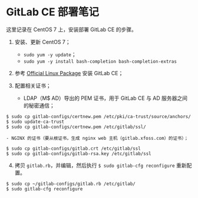# GitLab CE 部署笔记

这里记录在 CentOS 7 上，安装部署 GitLab CE 的步骤。

1. 安装、更新 CentOS 7；

    - `sudo yum -y update`；
    - `sudo yum -y install bash-completion bash-completion-extras`

2. 参考 [Official Linux Package](https://about.gitlab.com/install/#centos-7) 安装 GitLab CE；

3. 配置相关证书；

    - LDAP（M$ AD）导出的 PEM 证书，用于 GitLab CE 与 AD 服务器之间的秘密通信；

```console
$ sudo cp gitlab-configs/certnew.pem /etc/pki/ca-trust/source/anchors/
$ sudo update-ca-trust
$ sudo cp gitlab-configs/certnew.pem /etc/gitlab/ssl/
```

    - NGINX 的证书（要从根证书，生成 nginx web 主机（gitlab.xfoss.com）的证书）；

```console
$ sudo cp gitlab-configs/gitlab.crt /etc/gitlab/ssl
$ sudo cp gitlab-configs/gitlab-rsa.key /etc/gitlab/ssl
```


4. 拷贝 `gitlab.rb`，并编辑，然后执行 `$ sudo gitlab-cfg reconfigure` 重新配置。

```console
$ sudo cp ~/gitlab-configs/gitlab.rb /etc/gitlab/
$ sudo gitlab-cfg reconfigure
```
